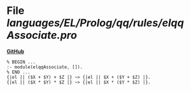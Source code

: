 # File _languages/EL/Prolog/qq/rules/elqqAssociate.pro_
**[GitHub](https://github.com/softlang/yas/blob/master/languages/EL/Prolog/qq/rules/elqqAssociate.pro)**
```
% BEGIN ...
:- module(elqqAssociate, []).
% END ...
{|el || ($X + $Y) + $Z |} ~> {|el || $X + ($Y + $Z) |}.
{|el || ($X * $Y) * $Z |} ~> {|el || $X * ($Y * $Z) |}.
```
